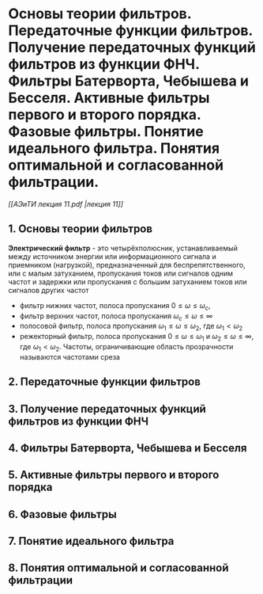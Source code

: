 # Основы теории фильтров. Передаточные функции фильтров. Получение передаточных функций фильтров из функции ФНЧ. Фильтры Батерворта, Чебышева и Бесселя. Активные фильтры первого и второго порядка. Фазовые фильтры. Понятие идеального фильтра. Понятия оптимальной и согласованной фильтрации.
*[[АЭиТИ лекция 11.pdf |лекция 11]]*
## 1. Основы теории фильтров
**Электрический фильтр** - это четырёхполюсник, устанавливаемый между источником энергии или информационного сигнала и приемником (нагрузкой), предназначенный для беспрепятственного, или с малым затуханием, пропускания токов или сигналов одним частот и задержки или пропускания с большим затуханием токов или сигналов других частот

- фильтр нижних частот, полоса пропускания $0 \leq \omega \leq \omega_c$,
- фильтр верхних частот, полоса пропускания $\omega_c \leq \omega \leq \infty$
- полосовой фильтр, полоса пропускания $\omega_1 \leq \omega \leq \omega_2$, где $\omega_1 < \omega_2$
- режекторный фильтр, полоса пропускания $0 \leq \omega \leq \omega_1$ и $\omega_2 \leq \omega \leq \infty$, где $\omega_1 < \omega_2$.
Частоты, ограничивающие область прозрачности называются частотами среза
## 2. Передаточные функции фильтров

## 3. Получение передаточных функций фильтров из функции ФНЧ

## 4. Фильтры Батерворта, Чебышева и Бесселя

## 5. Активные фильтры первого и второго порядка

## 6. Фазовые фильтры

## 7. Понятие идеального фильтра

## 8. Понятия оптимальной и согласованной фильтрации